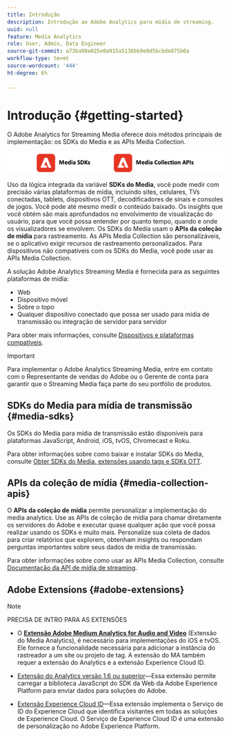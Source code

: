 ```yaml
---
title: Introdução
description: Introdução ao Adobe Analytics para mídia de streaming.
uuid: null
feature: Media Analytics
role: User, Admin, Data Engineer
source-git-commit: a73ba98e025e0a915a5136bb9e0d5bcbde875b0a
workflow-type: tm+mt
source-wordcount: '444'
ht-degree: 6%

---
```



# Introdução {#getting-started}

O Adobe Analytics for Streaming Media oferece dois métodos principais de implementação: os SDKs do Media e as APIs Media Collection.

![métodos](assets/getting-started2.png)

Uso da lógica integrada da variável **SDKs do Media**, você pode medir com precisão várias plataformas de mídia, incluindo sites, celulares, TVs conectadas, tablets, dispositivos OTT, decodificadores de sinais e consoles de jogos. Você pode até mesmo medir o conteúdo baixado. Os insights que você obtém são mais aprofundados no envolvimento de visualização do usuário, para que você possa entender por quanto tempo, quando e onde os visualizadores se envolvem. Os SDKs do Media usam o **APIs da coleção de mídia** para rastreamento. As APIs Media Collection são personalizáveis, se o aplicativo exigir recursos de rastreamento personalizados. Para dispositivos não compatíveis com os SDKs do Media, você pode usar as APIs Media Collection.

A solução Adobe Analytics Streaming Media é fornecida para as seguintes plataformas de mídia:

* Web
* Dispositivo móvel
* Sobre o topo
* Qualquer dispositivo conectado que possa ser usado para mídia de transmissão ou integração de servidor para servidor

Para obter mais informações, consulte [Dispositivos e plataformas compatíveis](#_Supported_devices_and).

>[!IMPORTANT]
>
>Para implementar o Adobe Analytics Streaming Media, entre em contato com o Representante de vendas do Adobe ou o Gerente de conta para garantir que o Streaming Media faça parte do seu portfólio de produtos.

## SDKs do Media para mídia de transmissão {#media-sdks}

Os SDKs do Media para mídia de transmissão estão disponíveis para plataformas JavaScript, Android, iOS, tvOS, Chromecast e Roku.

Para obter informações sobre como baixar e instalar SDKs do Media, consulte [Obter SDKs do Media, extensões usando tags e SDKs OTT](/help/getting-started/download-sdks.md).


## APIs da coleção de mídia {#media-collection-apis}

O **APIs da coleção de mídia** permite personalizar a implementação do media analytics. Use as APIs de coleção de mídia para chamar diretamente os servidores do Adobe e executar quase qualquer ação que você possa realizar usando os SDKs e muito mais. Personalize sua coleta de dados para criar relatórios que explorem, obtenham insights ou respondam perguntas importantes sobre seus dados de mídia de transmissão.

Para obter informações sobre como usar as APIs Media Collection, consulte [Documentação da API de mídia de streaming](/help/implementation/media-collection-api/mc-api-overview.md).

## Adobe Extensions {#adobe-extensions}

>[!NOTE]
>
>PRECISA DE INTRO PARA AS EXTENSÕES

* O [**Extensão Adobe Medium Analytics for Audio and Video**](https://experienceleague.adobe.com/docs/experience-platform/tags/extensions/adobe/media-analytics/overview.html?lang=en) (Extensão do Media Analytics), é necessário para implementações do iOS e tvOS. Ele fornece a funcionalidade necessária para adicionar a instância do rastreador a um site ou projeto de tag. A extensão do MA também requer a extensão do Analytics e a extensão Experience Cloud ID.

* [Extensão do Analytics versão 1.6 ou superior](https://experienceleague.adobe.com/docs/experience-platform/tags/extensions/adobe/analytics/overview.html?lang=en)—Essa extensão permite carregar a biblioteca JavaScript do SDK da Web da Adobe Experience Platform para enviar dados para soluções do Adobe.

* [Extensão Experience Cloud ID](https://experienceleague.adobe.com/docs/experience-platform/tags/extensions/adobe/id-service/overview.html?lang=en)—Essa extensão implementa o Serviço de ID do Experience Cloud que identifica visitantes em todas as soluções de Experience Cloud. O Serviço de Experience Cloud ID é uma extensão de personalização no Adobe Experience Platform.
